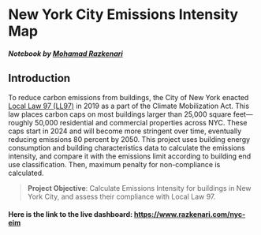 # New York City Emissions Intensity Map
##### Notebook by [Mohamad Razkenari](https://www.razkenari.com)

## Introduction

To reduce carbon emissions from buildings, the City of New York enacted [Local Law 97 (LL97)](https://www1.nyc.gov/site/sustainablebuildings/ll97/local-law-97.page) in 2019 as a part of the Climate Mobilization Act. This law places carbon caps on most buildings larger than 25,000 square feet—roughly 50,000 residential and commercial properties across NYC. These caps start in 2024 and will become more stringent over time, eventually reducing emissions 80 percent by 2050. This project uses building energy consumption and building characteristics data to calculate the emissions intensity, and compare it with the emissions limit according to building end use classification. Then, maximum penalty for non-compliance is calculated.

>**Project Objective**: Calculate Emissions Intensity for buildings in New York City, and assess their compliance with Local Law 97.

#### Here is the link to the live dashboard: https://www.razkenari.com/nyc-eim
